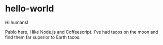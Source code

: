 # hello-world

Hi humans!

Pablo here, I like Node.js and Coffeescript.
I´ve had tacos on the moon and find them far superior to Earth tacos.
